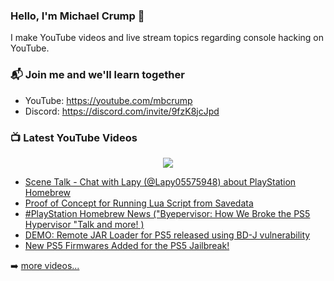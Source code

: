 ### Hello, I'm Michael Crump 👋

I make YouTube videos and live stream topics regarding console hacking on YouTube. 

### 📬 Join me and we'll learn together

- YouTube: https://youtube.com/mbcrump
- Discord: https://discord.com/invite/9fzK8jcJpd

### 📺 Latest YouTube Videos

<div align="center">

[<img src="https://img.shields.io/badge/-Subscribe-red?style=for-the-badge&logo=youtube&logoColor=white"/>](https://www.youtube.com/c/mbcrump?sub_confirmation=1)

</div>

<!-- YOUTUBE:START -->
- [Scene Talk - Chat with Lapy &lpar;@Lapy05575948&rpar; about PlayStation Homebrew](https://www.youtube.com/watch?v=6RCeHNxq9g0)
- [Proof of Concept for Running Lua Script from Savedata](https://www.youtube.com/watch?v=GTUAEwZAFao)
- [#PlayStation Homebrew News &lpar;&quot;Byepervisor: How We Broke the PS5 Hypervisor &quot;Talk and more! &rpar;](https://www.youtube.com/watch?v=4JYcAjK_OUQ)
- [DEMO: Remote JAR Loader for PS5 released using BD-J vulnerability](https://www.youtube.com/watch?v=AGiKEwFyjcQ)
- [New PS5 Firmwares Added for the PS5 Jailbreak!](https://www.youtube.com/watch?v=8OLV2dbZ7Go)
<!-- YOUTUBE:END -->

➡️ [more videos...](https://youtube.com/mbcrump)

